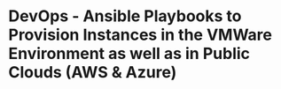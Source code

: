 # DevOps - Ansible Playbooks to Provision Instances in the VMWare Environment as well as in  Public Clouds (AWS & Azure)
